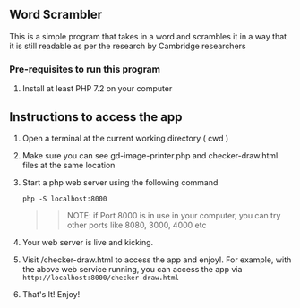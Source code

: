 ## Word Scrambler
This is a simple program that takes in a word and scrambles it in a way that it is still readable as per the research by Cambridge researchers

### Pre-requisites to run this program
1. Install at least PHP 7.2 on your computer

## Instructions to access the app
1. Open a terminal at the current working directory ( cwd )
2. Make sure you can see gd-image-printer.php and checker-draw.html files at the same location
3. Start a php web server using the following command
    
    `php -S localhost:8000`
    
    >> NOTE: if Port 8000 is in use in your computer, you can try other ports like 8080, 3000, 4000 etc
    
 4. Your web server is live and kicking. 
 5. Visit /checker-draw.html to access the app and enjoy!. For example, with the above web service running, you can access the app via
    `http://localhost:8000/checker-draw.html`
    
 6. That's It! Enjoy! 